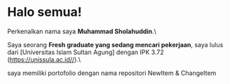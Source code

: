 # Halo semua! 

Perkenalkan nama saya **Muhammad Sholahuddin**.\

Saya seorang **Fresh graduate yang sedang mencari pekerjaan**, saya lulus dari [Universitas Islam Sultan Agung] dengan IPK 3.72 (https://unissula.ac.id//).\

saya memiliki portofolio dengan nama repositori NewItem & ChangeItem

